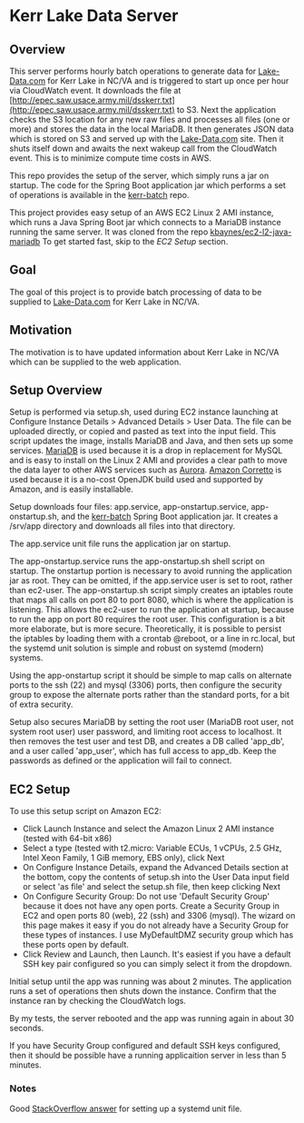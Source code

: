 # Kerr Lake Data Server

## Overview

This server performs hourly batch operations to generate data for [Lake-Data.com](http://lake-data.com) for Kerr Lake in NC/VA and is triggered to start up once per hour via CloudWatch event. It downloads the file at 
[http://epec.saw.usace.army.mil/dsskerr.txt](http://epec.saw.usace.army.mil/dsskerr.txt) to S3. Next the application checks the S3 location for any new raw files and processes all files (one or more) and stores the data in the local MariaDB. It then generates JSON data which is stored on S3 and served up with the [Lake-Data.com](http://lake-data.com) site. Then it shuts itself down and awaits the next wakeup call from the CloudWatch event. This is to minimize compute time costs in AWS.

This repo provides the setup of the server, which simply runs a jar on startup. The code for the Spring Boot application jar which performs a set of  operations is available in the [kerr-batch](https://github.com/kbaynes/kerr-batch) repo.

This project provides easy setup of an AWS EC2 Linux 2 AMI instance, which runs a Java Spring Boot jar which connects to a MariaDB instance running the same server. It was cloned from the repo [kbaynes/ec2-l2-java-mariadb](https://github.com/kbaynes/ec2-l2-java-mariadb) To get started fast, skip to the *EC2 Setup* section.

## Goal

The goal of this project is to provide batch processing of data to be supplied to [Lake-Data.com](http://lake-data.com) for Kerr Lake in NC/VA.

## Motivation

The motivation is to have updated information about Kerr Lake in NC/VA which can be supplied to the web application.

## Setup Overview

Setup is performed via setup.sh, used during EC2 instance launching at Configure Instance Details > Advanced Details > User Data. The file can be uploaded directly, or copied and pasted as text into the input field. This script updates the image, installs MariaDB and Java, and then sets up some services. [MariaDB](https://aws.amazon.com/rds/mariadb/) is used because it is a drop in replacement for MySQL and is easy to install on the Linux 2 AMI and provides a clear path to move the data layer to other AWS services such as [Aurora](https://aws.amazon.com/rds/aurora/). [Amazon Corretto](https://aws.amazon.com/corretto/) is used because it is a no-cost OpenJDK build used and supported by Amazon, and is easily installable.

Setup downloads four files: app.service, app-onstartup.service, app-onstartup.sh, and the [kerr-batch](https://github.com/kbaynes/kerr-batch) Spring Boot application jar. It creates a /srv/app directory and downloads all files into that directory.

The app.service unit file runs the application jar on startup.

The app-onstartup.service runs the app-onstartup.sh shell script on startup. The onstartup portion is necessary to avoid running the application jar as root. They can be omitted, if the app.service user is set to root, rather than ec2-user. The app-onstartup.sh script simply creates an iptables route that maps all calls on port 80 to port 8080, which is where the application is listening. This allows the ec2-user to run the application at startup, because to run the app on port 80 requires the root user. This configuration is a bit more elaborate, but is more secure. Theoretically, it is possible to persist the iptables by loading them with a crontab @reboot, or a line in rc.local, but the systemd unit solution is simple and robust on systemd (modern) systems.

Using the app-onstartup script it should be simple to map calls on alternate ports to the ssh (22) and mysql (3306) ports, then configure the security group to expose the alternate ports rather than the standard ports, for a bit of extra security.

Setup also secures MariaDB by setting the root user (MariaDB root user, not system root user) user password, and limiting root access to localhost. It then removes the test user and test DB, and creates a DB called 'app_db', and a user called 'app_user', which has full access to app_db. Keep the passwords as defined or the application will fail to connect.

## EC2 Setup

To use this setup script on Amazon EC2:
- Click Launch Instance and select the Amazon Linux 2 AMI instance (tested with 64-bit x86)
- Select a type (tested with t2.micro: Variable ECUs, 1 vCPUs, 2.5 GHz, Intel Xeon Family, 1 GiB memory, EBS only), click Next
- On Configure Instance Details, expand the Advanced Details section at the bottom, copy the contents of setup.sh into the User Data input field or select 'as file' and select the setup.sh file, then keep clicking Next
- On Configure Security Group: Do not use 'Default Security Group' because it does not have any open ports. Create a Security Group in EC2 and open ports 80 (web), 22 (ssh) and 3306 (mysql). The wizard on this page makes it easy if you do not already have a Security Group for these types of instances. I use MyDefaultDMZ security group which has these ports open by default.
- Click Review and Launch, then Launch. It's easiest if you have a default SSH key pair configured so you can simply select it from the dropdown.

Initial setup until the app was running was about 2 minutes. The application runs a set of operations then shuts down the instance. Confirm that the instance ran by checking the CloudWatch logs.

By my tests, the server rebooted and the app was running again in about 30 seconds.

If you have Security Group configured and default SSH keys configured, then it should be possible have a running applicaition server in less than 5 minutes.

### Notes

Good [StackOverflow answer](https://stackoverflow.com/questions/21503883/spring-boot-application-as-a-service/22121547#22121547) for setting up a systemd unit file.

